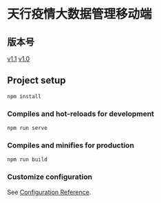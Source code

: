 # 天行疫情大数据管理移动端
## 版本号
[v1.1](https://github.com/hezongxi/pneumonia-mobile-vue/tree/v1.1)   [v1.0](https://github.com/hezongxi/pneumonia-mobile-vue/tree/v1.0)
## Project setup
```
npm install
```

### Compiles and hot-reloads for development
```
npm run serve
```

### Compiles and minifies for production
```
npm run build
```

### Customize configuration
See [Configuration Reference](https://cli.vuejs.org/config/).
